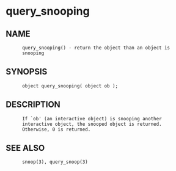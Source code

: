 # query_snooping
## NAME
          query_snooping() - return the object than an object is
          snooping

## SYNOPSIS
          object query_snooping( object ob );

## DESCRIPTION
          If `ob' (an interactive object) is snooping another
          interactive object, the snooped object is returned.
          Otherwise, 0 is returned.

## SEE ALSO
          snoop(3), query_snoop(3)
